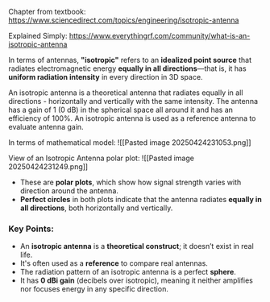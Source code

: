 Chapter from textbook:
https://www.sciencedirect.com/topics/engineering/isotropic-antenna

Explained Simply:
https://www.everythingrf.com/community/what-is-an-isotropic-antenna

In terms of antennas, **"isotropic"** refers to an **idealized point source** that radiates electromagnetic energy **equally in all directions**—that is, it has **uniform radiation intensity** in every direction in 3D space.

An isotropic antenna is a theoretical antenna that radiates equally in all directions - horizontally and vertically with the same intensity. The antenna has a gain of 1 (0 dB) in the spherical space all around it and has an efficiency of 100%. An isotropic antenna is used as a reference antenna to evaluate antenna gain.

In terms of mathematical model: 
![[Pasted image 20250424231053.png]]

View of an Isotropic Antenna polar plot:
![[Pasted image 20250424231249.png]]
- These are **polar plots**, which show how signal strength varies with direction around the antenna.
- **Perfect circles** in both plots indicate that the antenna radiates **equally in all directions**, both horizontally and vertically.

### Key Points:
- An **isotropic antenna** is a **theoretical construct**; it doesn’t exist in real life.
- It's often used as a **reference** to compare real antennas.
- The radiation pattern of an isotropic antenna is a perfect **sphere**.
- It has **0 dBi gain** (decibels over isotropic), meaning it neither amplifies nor focuses energy in any specific direction.